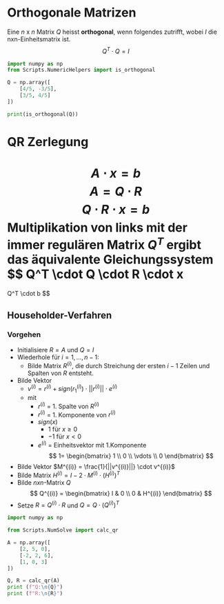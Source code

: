 # Orthogonale Matrizen
Eine $n$ x $n$ Matrix $Q$ heisst **orthogonal**, wenn folgendes zutrifft, wobei $I$ die nxn-Einheitsmatrix ist.
$$
Q^T \cdot Q = I
$$

```python
import numpy as np
from Scripts.NumericHelpers import is_orthogonal

Q = np.array([
    [4/5, -3/5],
    [3/5, 4/5]
])

print(is_orthogonal(Q))
```

# QR Zerlegung
$$
A \cdot x = b
$$
$$
A = Q \cdot R
$$
$$
Q \cdot R \cdot x = b
$$
Multiplikation von links mit der immer regulären Matrix $Q^T$ ergibt das äquivalente Gleichungssystem
$$
Q^T \cdot Q \cdot R \cdot x
=
Q^T
\cdot
b
$$

## Householder-Verfahren

### Vorgehen
- Initialisiere $R=A$ und $Q =I$
- Wiederhole für $i=1, \dots, n-1:$
	- Bilde Matrix $R^{(i)}$, die durch Streichung der ersten $i-1$ Zeilen und Spalten von $R$ entsteht.
- Bilde Vektor
	- $v^{(i)} = r^{(i)} + sign(r_1^{(i)}) \cdot ||r^{(i)}|| \cdot e^{(i)}$
	- mit
		- $r^{(i)}$ = 1. Spalte von $R^{(i)}$
		- $r^{(i)}$ = 1. Komponente von $r^{(i)}$
		- $sign(x)$
			- $1$ für $x \geq 0$
			- $-1$ für $x < 0$
		- $e^{(i)}$ = Einheitsvektor mit 1.Komponente
$$
1= 
\begin{bmatrix}
1 \\
0 \\
\vdots \\
0
\end{bmatrix}
$$
- Bilde Vektor $M^{(i)} = \frac{1}{||v^{(i)}||} \cdot v^{(i)}$
- Bilde Matrix $H^{(i)} = I - 2 \cdot M^{(i)} \cdot (H^{(i)})^T$
- Bilde $nxn$-Matrix $Q$
$$
Q^{(i)}
=
\begin{bmatrix}
I & 0 \\
0 & H^{(i)}
\end{bmatrix}
$$
- Setze $R=Q^{(i)} \cdot R$ und $Q = Q \cdot (Q^{(i)})^T$


```python
import numpy as np

from Scripts.NumSolve import calc_qr

A = np.array([
    [2, 5, 0],
    [-2, 2, 6],
    [1, 0, 3]
])

Q, R = calc_qr(A)
print (f"Q:\n{Q}")
print (f"R:\n{R}")
```